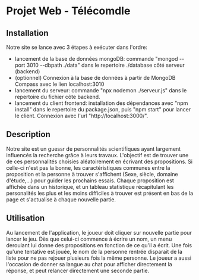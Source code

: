 # Projet Web - Télécomdle

## Installation

Notre site se lance avec 3 étapes à exécuter dans l'ordre:
- lancement de la base de données mongoDB: commande "mongod --port 3010 --dbpath ./data" dans le repertoire ./database côté serveur (backend)
- (optionnel) Connexion à la base de données à partir de MongoDB Compass avec le lien localhost:3010
- lancement du serveur: commande "npx nodemon ./serveur.js" dans le repertoire du fichier côte backend.
- lancement du client frontend: installation des dépendances avec "npm install" dans le repertoire du package.json, puis "npm start" pour lancer le client. Connexion avec l'url "http://localhost:3000/".

## Description
Notre site est un guessr de personnalités scientifiques ayant largement influencés la recherche grâce à leurs travaux. L'objectif est de trouver une de ces personnalités choisies aléatoirement en écrivant des propositions. Si celle-ci n'est pas la bonne, les caractéristiques communes entre la proposition et la personne à trouver s'affichent (Sexe, siècle, domaine d'étude,...) pour guider les prochains essais. Chaque proposition est affichée dans un historique, et un tableau statistique récapitulant les personalités les plus et les moins difficiles à trouver est présent en bas de la page et s'actualise à chaque nouvelle partie.


## Utilisation
Au lancement de l'application, le joueur doit cliquer sur nouvelle partie pour lancer le jeu. Dès que celui-ci commence à écrire un nom, un menu deroulant lui donne des propositions en fonction de ce qu'il a écrit. Une fois qu'une tentative est jouée, le nom de la personne rentrée disparait de la liste pour ne pas rejouer plusieurs fois la même personne. Le joueur a aussi l'occasion de donner sa langue au chat pour afficher directement la réponse, et peut relancer directement une seconde partie.
